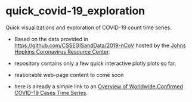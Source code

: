 # quick_covid-19_exploration
Quick visualizations and exploration of COVID-19 count time series. 

- Based on the data provided in https://github.com/CSSEGISandData/2019-nCoV hosted by the [Johns Hopkins Coronavirus Resource Center](https://coronavirus.jhu.edu/).

- repository contains only a few quick interactive plotly plots so far. 

- reasonable web-page content to come soon 

- here is already a simple link to an [Overview of Worldwide Confirmed COVID-19 Cases Time Series](visualizations/covid-19-time-series-confirmed.html).
